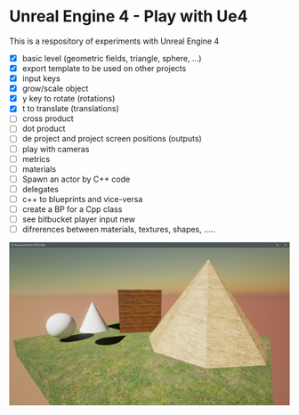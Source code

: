 # Unreal Engine 4 - Play with Ue4

 
This is a respository of experiments with Unreal Engine 4




- [x] basic level (geometric fields, triangle, sphere, ...)
- [x] export template to be used on other projects
- [x] input keys
- [x] grow/scale object
- [x] y key to rotate (rotations)
- [x] t to translate (translations)
- [ ] cross product
- [ ] dot product
- [ ] de project and project screen positions (outputs)
- [ ] play with cameras
- [ ] metrics
- [ ] materials
- [ ] Spawn an actor by C++ code
- [ ] delegates
- [ ] c++ to blueprints and vice-versa
- [ ] create a BP for a Cpp class
- [ ] see bitbucket player input new
- [ ] difrerences between materials, textures, shapes, .....

![Screen](screenshot.jpg)
 
